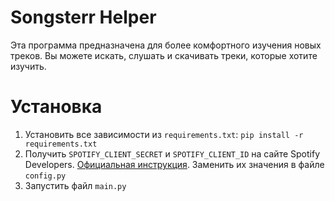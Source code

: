 # Songsterr Helper
Эта программа предназначена для более комфортного изучения новых треков.
Вы можете искать, слушать и скачивать треки, которые хотите изучить.
# Установка
1. Установить все зависимости из `requirements.txt`: `pip install -r requirements.txt`
2. Получить `SPOTIFY_CLIENT_SECRET` и `SPOTIFY_CLIENT_ID` на сайте Spotify Developers.
[Официальная инструкция](https://developer.spotify.com/documentation/web-api/tutorials/getting-started). Заменить их значения в файле `config.py`
3. Запустить файл `main.py`

